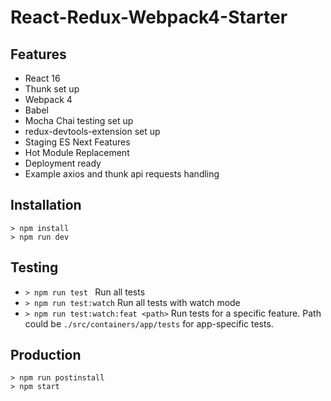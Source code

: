 # React-Redux-Webpack4-Starter

## Features

* React 16
* Thunk set up
* Webpack 4
* Babel
* Mocha Chai testing set up
* redux-devtools-extension set up
* Staging ES Next Features
* Hot Module Replacement
* Deployment ready
* Example axios and thunk api requests handling

## Installation

```
> npm install
> npm run dev
```

## Testing

* `> npm run test `   Run all tests
* `> npm run test:watch`   Run all tests with watch mode
* `> npm run test:watch:feat <path>`   Run tests for a specific feature.
Path could be `./src/containers/app/tests` for app-specific tests.

## Production

```
> npm run postinstall
> npm start
```
